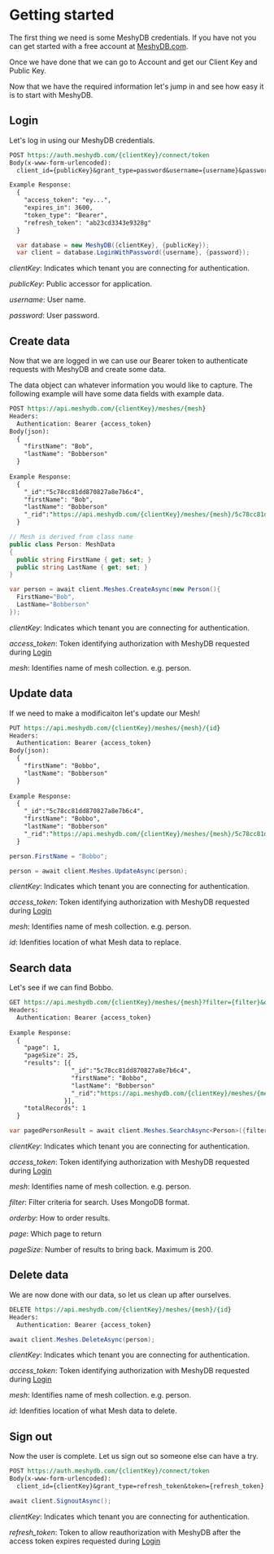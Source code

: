 # Getting started
The first thing we need is some MeshyDB credentials. If you have not you can get started with a free account at [MeshyDB.com](https://meshydb.com).

Once we have done that we can go to Account and get our Client Key and Public Key.

Now that we have the required information let's jump in and see how easy it is to start with MeshyDB.

## Login
Let's log in using our MeshyDB credentials.

``` rest
POST https://auth.meshydb.com/{clientKey}/connect/token
Body(x-www-form-urlencoded):  
  client_id={publicKey}&grant_type=password&username={username}&password={password}&scope=meshy.api%20offline_access

Example Response:
  {
    "access_token": "ey...",
    "expires_in": 3600,
    "token_type": "Bearer",
    "refresh_token": "ab23cd3343e9328g"
  }
```

```c#
  var database = new MeshyDB({clientKey}, {publicKey});
  var client = database.LoginWithPassword({username}, {password});
```

_clientKey_: 
  Indicates which tenant you are connecting for authentication.
  
_publicKey_: 
  Public accessor for application.
  
_username_:
  User name.

_password_:
  User password.
 
## Create data
Now that we are logged in we can use our Bearer token to authenticate requests with MeshyDB and create some data.

The data object can whatever information you would like to capture. The following example will have some data fields with example data.

``` rest
POST https://api.meshydb.com/{clientKey}/meshes/{mesh}
Headers:
  Authentication: Bearer {access_token}
Body(json):
  {
    "firstName": "Bob",
    "lastName": "Bobberson"
  }
  
Example Response:
  {
    "_id":"5c78cc81dd870827a8e7b6c4",
    "firstName": "Bob",
    "lastName": "Bobberson"
    "_rid":"https://api.meshydb.com/{clientKey}/meshes/{mesh}/5c78cc81dd870827a8e7b6c4"
  }
```

```c#
// Mesh is derived from class name
public class Person: MeshData
{
  public string FirstName { get; set; }
  public string LastName { get; set; }
}

var person = await client.Meshes.CreateAsync(new Person(){
  FirstName="Bob",
  LastName="Bobberson"
});
```

_clientKey_: 
  Indicates which tenant you are connecting for authentication.
 
_access_token_:
  Token identifying authorization with MeshyDB requested during [Login](#login)
  
_mesh_:
  Identifies name of mesh collection. e.g. person.

## Update data
If we need to make a modificaiton let's update our Mesh!

``` rest
PUT https://api.meshydb.com/{clientKey}/meshes/{mesh}/{id}
Headers:
  Authentication: Bearer {access_token}
Body(json):
  {
    "firstName": "Bobbo",
    "lastName": "Bobberson"
  }
  
Example Response:
  {
    "_id":"5c78cc81dd870827a8e7b6c4",
    "firstName": "Bobbo",
    "lastName": "Bobberson"
    "_rid":"https://api.meshydb.com/{clientKey}/meshes/{mesh}/5c78cc81dd870827a8e7b6c4"
  }
```

```c#
person.FirstName = "Bobbo";

person = await client.Meshes.UpdateAsync(person);
```

_clientKey_: 
  Indicates which tenant you are connecting for authentication.
 
_access_token_:
  Token identifying authorization with MeshyDB requested during [Login](#login)
  
_mesh_:
  Identifies name of mesh collection. e.g. person.

_id_:
  Idenfities location of what Mesh data to replace.

## Search data
Let's see if we can find Bobbo.


``` rest
GET https://api.meshydb.com/{clientKey}/meshes/{mesh}?filter={filter}&orderby={orderby}&page={page}&pageSize={pageSize}
Headers:
  Authentication: Bearer {access_token}
  
Example Response:
  {
    "page": 1,
    "pageSize": 25,
    "results": [{
                 "_id":"5c78cc81dd870827a8e7b6c4",
                 "firstName": "Bobbo",
                 "lastName": "Bobberson"
                 "_rid":"https://api.meshydb.com/{clientKey}/meshes/{mesh}/5c78cc81dd870827a8e7b6c4"
               }],
    "totalRecords": 1
  }
```

```c#
var pagedPersonResult = await client.Meshes.SearchAsync<Person>({filter},{page},{pageSize});
```

_clientKey_: 
  Indicates which tenant you are connecting for authentication.
 
_access_token_:
  Token identifying authorization with MeshyDB requested during [Login](#login)
  
_mesh_:
  Identifies name of mesh collection. e.g. person.

_filter_:
  Filter criteria for search. Uses MongoDB format.
  
_orderby_:
  How to order results.
  
_page_:
  Which page to return

_pageSize_:
  Number of results to bring  back. Maximum is 200.
  
## Delete data
We are now done with our data, so let us clean up after ourselves.

``` rest
DELETE https://api.meshydb.com/{clientKey}/meshes/{mesh}/{id}
Headers:
  Authentication: Bearer {access_token}
```

```c#
await client.Meshes.DeleteAsync(person);
```

_clientKey_: 
  Indicates which tenant you are connecting for authentication.
 
_access_token_:
  Token identifying authorization with MeshyDB requested during [Login](#login)
  
_mesh_:
  Identifies name of mesh collection. e.g. person.

_id_:
  Idenfities location of what Mesh data to delete.
  
## Sign out
Now the user is complete. Let us sign out so someone else can have a try.

``` rest
POST https://auth.meshydb.com/{clientKey}/connect/token
Body(x-www-form-urlencoded):  
  client_id={clientKey}&grant_type=refresh_token&token={refresh_token}
```

```c#
await client.SignoutAsync();
```
_clientKey_: 
  Indicates which tenant you are connecting for authentication.
 
_refresh_token_:
  Token to allow reauthorization with MeshyDB after the access token expires requested during [Login](#login)
